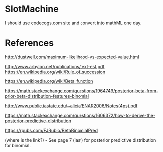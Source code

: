 # SlotMachine

I should use codecogs.com site and convert into mathML one day.

# References

http://dustwell.com/maximum-likelihood-vs-expected-value.html


http://www.arbylon.net/publications/text-est.pdf
https://en.wikipedia.org/wiki/Rule_of_succession

https://en.wikipedia.org/wiki/Beta_function

https://math.stackexchange.com/questions/1964749/posterior-beta-from-prior-beta-distribution-features-binomial

http://www.public.iastate.edu/~alicia/ENAR2006/Notes(4ps).pdf


https://math.stackexchange.com/questions/1606372/how-to-derive-the-posterior-predictive-distribution


https://rpubs.com/FJRubio/BetaBinomialPred

(where is the link?) - See page 7 (last) for posterior predictive distribution for binomial.
